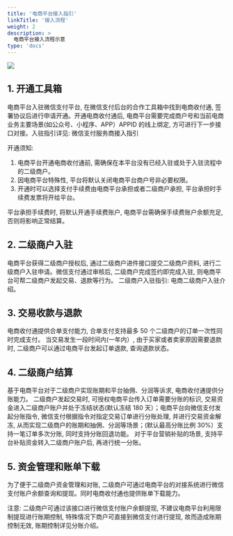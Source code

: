 ```yaml
---
title: '电商平台接入指引'
linkTitle: '接入流程'
weight: 2
description: >
  电商平台接入流程示意
type: 'docs'
---
```


![](https://pay.weixin.qq.com/wiki/doc/apiv3/wxpay/assets/img/common/ecommerce/chapter2_1.png)

## 1. 开通工具箱

电商平台入驻微信支付平台, 在微信支付后台的合作工具箱中找到电商收付通, 签署协议后进行申请开通。开通电商收付通后, 电商平台需要完成商户号和当前电商业务主要场景(如公众号、小程序、APP）APPID 的线上绑定, 方可进行下一步接口对接。入驻指引详见: 微信支付服务商接入指引

开通须知:

1. 电商平台开通电商收付通前, 需确保在本平台没有已经入驻或处于入驻流程中的二级商户。
2. 因电商平台特殊性, 平台将默认关闭电商平台商户号非必要权限。
3. 开通时可以选择支付手续费由电商平台承担或者二级商户承担, 平台承担时手续费发票将开给平台。

平台承担手续费时, 将默认开通手续费账户, 电商平台需确保手续费账户余额充足, 否则将影响正常结算。

## 2. 二级商户入驻

电商平台获得二级商户授权后, 通过二级商户进件接口提交二级商户资料, 进行二级商户入驻申请。微信支付通过审核后, 二级商户完成签约即完成入驻, 则电商平台可帮二级商户发起交易、退款等行为。 二级商户入驻指引: 电商二级商户入驻介绍。

## 3. 交易收款与退款

电商收付通提供合单支付能力, 合单支付支持最多 50 个二级商户的订单一次性同时完成支付。
当交易发生一段时间内(一年内）, 由于买家或者卖家原因需要退款时, 二级商户可以通过电商平台发起订单退款, 查询退款状态。

## 4. 二级商户结算

基于电商平台对于二级商户实现账期和平台抽佣、分润等诉求, 电商收付通提供分账能力。
二级商户发起交易时, 可授权电商平台传入订单需要分账的标识, 交易资金进入二级商户账户并处于冻结状态(默认冻结 180 天）；电商平台向微信支付发起分账指令, 微信支付根据指令对指定交易订单进行分账处理, 并进行交易资金解冻, 从而实现二级商户的账期和抽佣、分润等场景；(默认最高分账比例 30%）支持一笔订单多次分账, 同时支持分账回退功能。
对于平台营销补贴的场景, 支持平台补贴资金转入二级商户账户后, 再进行统一分账。

## 5. 资金管理和账单下载

为了便于二级商户资金管理和对账, 二级商户可通过电商平台的对接系统进行微信支付账户余额查询和提现。同时电商收付通也提供账单下载能力。

注意: 二级商户可通过该接口进行微信支付账户余额提现, 不建议电商平台利用限制提现进行账期控制, 特殊情况下商户可直接到微信支付进行提现, 故而造成账期控制无效, 账期控制详见分账介绍。
